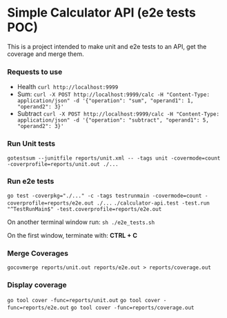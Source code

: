 # Simple Calculator API (e2e tests POC)

This is a project intended to make unit and e2e tests to an API, get the coverage and merge them.

### Requests to use

* Health `curl http://localhost:9999`
* Sum: `curl -X POST http://localhost:9999/calc -H "Content-Type: application/json" -d '{"operation": "sum", "operand1": 1, "operand2": 3}'`
* Subtract `curl -X POST http://localhost:9999/calc -H "Content-Type: application/json" -d '{"operation": "subtract", "operand1": 5, "operand2": 3}'`

### Run Unit tests

`gotestsum --junitfile reports/unit.xml -- -tags unit -covermode=count -coverprofile=reports/unit.out ./...`

### Run e2e tests

`go test -coverpkg="./..." -c -tags testrunmain -covermode=count -coverprofile=reports/e2e.out ./...`
`./calculator-api.test -test.run "^TestRunMain$" -test.coverprofile=reports/e2e.out`

On another terminal window run:
`sh ./e2e_tests.sh`

On the first window, terminate with: **CTRL + C**

### Merge Coverages
`gocovmerge reports/unit.out reports/e2e.out > reports/coverage.out`

### Display coverage

`go tool cover -func=reports/unit.out`
`go tool cover -func=reports/e2e.out`
`go tool cover -func=reports/coverage.out`